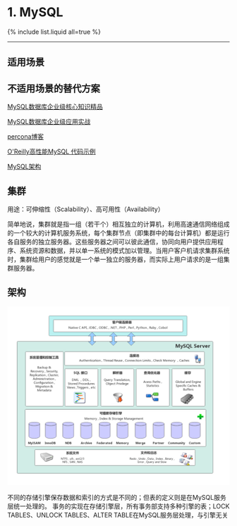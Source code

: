 # 1. MySQL


{% include list.liquid all=true %}

<hr />

## 适用场景

## 不适用场景的替代方案


[MySQL数据库企业级核心知识精品](http://edu.51cto.com/course/course_id-4058.html)

[MySQL数据库企业级应用实战](http://edu.51cto.com/pack/view/id-214.html)

[percona博客](https://www.percona.com/blog/)

[O'Reilly高性能MySQL 代码示例](http://www.highperfmysql.com)

[MySQL架构](https://baijiahao.baidu.com/s?id=1710034614164958724&wfr=spider&for=pc)

## 集群

用途：可伸缩性（Scalability）、高可用性（Availability）

简单地说，集群就是指一组（若干个）相互独立的计算机，利用高速通信网络组成的一个较大的计算机服务系统，每个集群节点（即集群中的每台计算机）都是运行各自服务的独立服务器。这些服务器之间可以彼此通信，协同向用户提供应用程序、系统资源和数据，并以单一系统的模式加以管理。当用户客户机请求集群系统时，集群给用户的感觉就是一个单一独立的服务器，而实际上用户请求的是一组集群服务器。

## 架构

![MySQL架构图](../../../img/NoSQL/MySQL-Structure.png)

不同的存储引擎保存数据和索引的方式是不同的；但表的定义则是在MySQL服务层统一处理的。
事务的实现在存储引擎层，所有事务部支持多种引擎的表；LOCK TABLES、UNLOCK TABLES、ALTER TABLE在MySQL服务层处理，与引擎无关